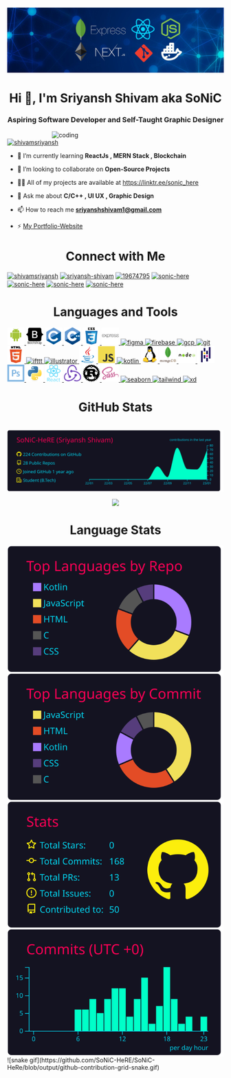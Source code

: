 ![logo](https://github.com/SoNiC-HeRE/SoNiC-HeRe/blob/master/newest%20banner.jpg)
<h1 align="center">Hi 👋, I'm Sriyansh Shivam aka SoNiC</h1>
<h3 align="center">Aspiring Software Developer and Self-Taught Graphic Designer</h3>
<img align="right" alt="coding" width="400" src="https://media.tenor.com/NOYF3f82b_gAAAAC/programmer.gif">

<p align="left"> <a href="https://twitter.com/shivamsriyansh" target="blank"><img src="https://img.shields.io/twitter/follow/shivamsriyansh?logo=twitter&style=for-the-badge" alt="shivamsriyansh" /></a> </p>

- 🌱 I’m currently learning **ReactJs , MERN Stack , Blockchain**

- 👯 I’m looking to collaborate on **Open-Source Projects**

- 👨‍💻 All of my projects are available at https://linktr.ee/sonic_here

- 💬 Ask me about **C/C++ , UI UX , Graphic Design**

- 📫 How to reach me **sriyanshshivam1@gmail.com**

- ⚡ <a href="https://my-website-sonic.netlify.app/" target="_blank">My Portfolio-Website</a>

<h1 align="center"> Connect with Me</h1>
<p align="left">
<a href="https://twitter.com/ShivamSriyansh" target="blank"><img align="center" src="https://raw.githubusercontent.com/rahuldkjain/github-profile-readme-generator/master/src/images/icons/Social/twitter.svg" alt="shivamsriyansh" height="30" width="40" /></a>
<a href="https://linkedin.com/in/sriyansh-shivam" target="blank"><img align="center" src="https://raw.githubusercontent.com/rahuldkjain/github-profile-readme-generator/master/src/images/icons/Social/linked-in-alt.svg" alt="sriyansh-shivam" height="30" width="40" /></a>
<a href="https://stackoverflow.com/users/19674795" target="blank"><img align="center" src="https://raw.githubusercontent.com/rahuldkjain/github-profile-readme-generator/master/src/images/icons/Social/stack-overflow.svg" alt="19674795" height="30" width="40" /></a>
<a href="https://dribbble.com/SoNiC_HeRe" target="blank"><img align="center" src="https://raw.githubusercontent.com/rahuldkjain/github-profile-readme-generator/master/src/images/icons/Social/dribbble.svg" alt="sonic-here" height="30" width="40" /></a>
<a href="https://www.codechef.com/users/sonichere" target="blank"><img align="center" src="https://cdn.jsdelivr.net/npm/simple-icons@3.1.0/icons/codechef.svg" alt="sonic-here" height="30" width="40" /></a>
<a href="https://www.hackerrank.com/SoNiC_HeRe" target="blank"><img align="center" src="https://raw.githubusercontent.com/rahuldkjain/github-profile-readme-generator/master/src/images/icons/Social/hackerrank.svg" alt="sonic-here" height="30" width="40" /></a>
<a href="https://codeforces.com/profile/SoNiC_HeRe" target="blank"><img align="center" src="https://raw.githubusercontent.com/rahuldkjain/github-profile-readme-generator/master/src/images/icons/Social/codeforces.svg" alt="sonic-here" height="30" width="40" /></a>
</p>
<h1 align="center"> Languages and Tools </h1>
<p align="left"> <a href="https://developer.android.com" target="_blank" rel="noreferrer"> <img src="https://raw.githubusercontent.com/devicons/devicon/master/icons/android/android-original-wordmark.svg" alt="android" width="40" height="40"/> </a> <a href="https://getbootstrap.com" target="_blank" rel="noreferrer"> <img src="https://raw.githubusercontent.com/devicons/devicon/master/icons/bootstrap/bootstrap-plain-wordmark.svg" alt="bootstrap" width="40" height="40"/> </a> <a href="https://www.cprogramming.com/" target="_blank" rel="noreferrer"> <img src="https://raw.githubusercontent.com/devicons/devicon/master/icons/c/c-original.svg" alt="c" width="40" height="40"/> </a> <a href="https://www.w3schools.com/cpp/" target="_blank" rel="noreferrer"> <img src="https://raw.githubusercontent.com/devicons/devicon/master/icons/cplusplus/cplusplus-original.svg" alt="cplusplus" width="40" height="40"/> </a> <a href="https://www.w3schools.com/css/" target="_blank" rel="noreferrer"> <img src="https://raw.githubusercontent.com/devicons/devicon/master/icons/css3/css3-original-wordmark.svg" alt="css3" width="40" height="40"/> </a> <a href="https://expressjs.com" target="_blank" rel="noreferrer"> <img src="https://raw.githubusercontent.com/devicons/devicon/master/icons/express/express-original-wordmark.svg" alt="express" width="40" height="40"/> </a> <a href="https://www.figma.com/" target="_blank" rel="noreferrer"> <img src="https://www.vectorlogo.zone/logos/figma/figma-icon.svg" alt="figma" width="40" height="40"/> </a> <a href="https://firebase.google.com/" target="_blank" rel="noreferrer"> <img src="https://www.vectorlogo.zone/logos/firebase/firebase-icon.svg" alt="firebase" width="40" height="40"/> </a> <a href="https://cloud.google.com" target="_blank" rel="noreferrer"> <img src="https://www.vectorlogo.zone/logos/google_cloud/google_cloud-icon.svg" alt="gcp" width="40" height="40"/> </a> <a href="https://git-scm.com/" target="_blank" rel="noreferrer"> <img src="https://www.vectorlogo.zone/logos/git-scm/git-scm-icon.svg" alt="git" width="40" height="40"/> </a> <a href="https://www.w3.org/html/" target="_blank" rel="noreferrer"> <img src="https://raw.githubusercontent.com/devicons/devicon/master/icons/html5/html5-original-wordmark.svg" alt="html5" width="40" height="40"/> </a> <a href="https://ifttt.com/" target="_blank" rel="noreferrer"> <img src="https://www.vectorlogo.zone/logos/ifttt/ifttt-ar21.svg" alt="ifttt" width="40" height="40"/> </a> <a href="https://www.adobe.com/in/products/illustrator.html" target="_blank" rel="noreferrer"> <img src="https://www.vectorlogo.zone/logos/adobe_illustrator/adobe_illustrator-icon.svg" alt="illustrator" width="40" height="40"/> </a> <a href="https://www.java.com" target="_blank" rel="noreferrer"> <img src="https://raw.githubusercontent.com/devicons/devicon/master/icons/java/java-original.svg" alt="java" width="40" height="40"/> </a> <a href="https://developer.mozilla.org/en-US/docs/Web/JavaScript" target="_blank" rel="noreferrer"> <img src="https://raw.githubusercontent.com/devicons/devicon/master/icons/javascript/javascript-original.svg" alt="javascript" width="40" height="40"/> </a> <a href="https://kotlinlang.org" target="_blank" rel="noreferrer"> <img src="https://www.vectorlogo.zone/logos/kotlinlang/kotlinlang-icon.svg" alt="kotlin" width="40" height="40"/> </a> <a href="https://www.linux.org/" target="_blank" rel="noreferrer"> <img src="https://raw.githubusercontent.com/devicons/devicon/master/icons/linux/linux-original.svg" alt="linux" width="40" height="40"/> </a> <a href="https://www.mongodb.com/" target="_blank" rel="noreferrer"> <img src="https://raw.githubusercontent.com/devicons/devicon/master/icons/mongodb/mongodb-original-wordmark.svg" alt="mongodb" width="40" height="40"/> </a> <a href="https://nodejs.org" target="_blank" rel="noreferrer"> <img src="https://raw.githubusercontent.com/devicons/devicon/master/icons/nodejs/nodejs-original-wordmark.svg" alt="nodejs" width="40" height="40"/> </a> <a href="https://pandas.pydata.org/" target="_blank" rel="noreferrer"> <img src="https://raw.githubusercontent.com/devicons/devicon/2ae2a900d2f041da66e950e4d48052658d850630/icons/pandas/pandas-original.svg" alt="pandas" width="40" height="40"/> </a> <a href="https://www.photoshop.com/en" target="_blank" rel="noreferrer"> <img src="https://raw.githubusercontent.com/devicons/devicon/master/icons/photoshop/photoshop-line.svg" alt="photoshop" width="40" height="40"/> </a> <a href="https://www.python.org" target="_blank" rel="noreferrer"> <img src="https://raw.githubusercontent.com/devicons/devicon/master/icons/python/python-original.svg" alt="python" width="40" height="40"/> </a> <a href="https://reactjs.org/" target="_blank" rel="noreferrer"> <img src="https://raw.githubusercontent.com/devicons/devicon/master/icons/react/react-original-wordmark.svg" alt="react" width="40" height="40"/> </a> <a href="https://redux.js.org" target="_blank" rel="noreferrer"> <img src="https://raw.githubusercontent.com/devicons/devicon/master/icons/redux/redux-original.svg" alt="redux" width="40" height="40"/> </a> <a href="https://www.rust-lang.org" target="_blank" rel="noreferrer"> <img src="https://raw.githubusercontent.com/devicons/devicon/master/icons/rust/rust-plain.svg" alt="rust" width="40" height="40"/> </a> <a href="https://sass-lang.com" target="_blank" rel="noreferrer"> <img src="https://raw.githubusercontent.com/devicons/devicon/master/icons/sass/sass-original.svg" alt="sass" width="40" height="40"/> </a> <a href="https://seaborn.pydata.org/" target="_blank" rel="noreferrer"> <img src="https://seaborn.pydata.org/_images/logo-mark-lightbg.svg" alt="seaborn" width="40" height="40"/> </a> <a href="https://tailwindcss.com/" target="_blank" rel="noreferrer"> <img src="https://www.vectorlogo.zone/logos/tailwindcss/tailwindcss-icon.svg" alt="tailwind" width="40" height="40"/> </a> <a href="https://www.adobe.com/products/xd.html" target="_blank" rel="noreferrer"> <img src="https://cdn.worldvectorlogo.com/logos/adobe-xd.svg" alt="xd" width="40" height="40"/> </a> </p>

<h1 align="center"> GitHub Stats </h1>
<p align="center">&nbsp;<img align="center" src= "https://raw.githubusercontent.com/SoNiC-HeRE/SoNiC-HeRe/d488b4450dd50a543588a345c4a18c8c930b206f/profile-summary-card-output/2077/0-profile-details.svg" alt="Github Stats" /><br>
  
 <p align="center"><img align="center" src="https://github-readme-streak-stats.herokuapp.com?user=SoNiC-HeRE&theme=highcontrast&hide_border=true"></p>
 
 <h1 align="center"> Language Stats </h1>
<img align="left" src= "https://github.com/SoNiC-HeRE/SoNiC-HeRe/raw/master/profile-summary-card-output/2077/1-repos-per-language.svg" alt="Language used" />
  
<img align="right" src= "https://github.com/SoNiC-HeRE/SoNiC-HeRe/raw/master/profile-summary-card-output/2077/2-most-commit-language.svg" alt="Language used" />
  
<img align="left" src= "https://github.com/SoNiC-HeRE/SoNiC-HeRe/raw/master/profile-summary-card-output/2077/3-stats.svg" alt="Language used" />

<img align="right" src= "https://github.com/SoNiC-HeRE/SoNiC-HeRe/raw/master/profile-summary-card-output/2077/4-productive-time.svg" alt="Language used" />
 
 <h1 align="center"></h1>
![snake gif](https://github.com/SoNiC-HeRE/SoNiC-HeRe/blob/output/github-contribution-grid-snake.gif)

